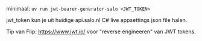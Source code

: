 minimaal: `uv run jwt-bearer-generator-salo <JWT_TOKEN>`

jwt_token kun je uit huidige api.salo.nl C# live appsettings json file halen.

Tip van Flip: https://www.jwt.io/ voor "reverse engineeren" van JWT tokens.
